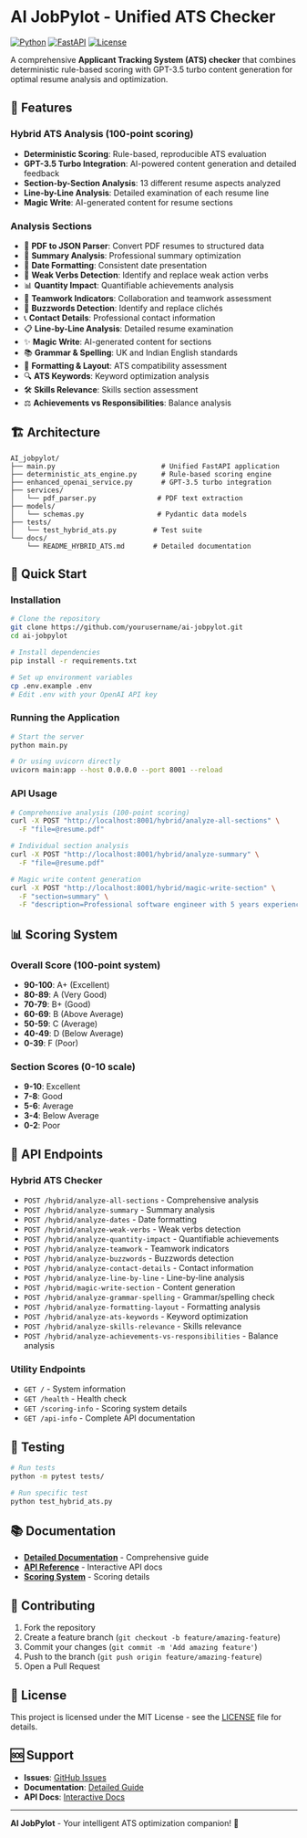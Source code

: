 # AI JobPylot - Unified ATS Checker

[![Python](https://img.shields.io/badge/Python-3.8+-blue.svg)](https://python.org)
[![FastAPI](https://img.shields.io/badge/FastAPI-0.104+-green.svg)](https://fastapi.tiangolo.com)
[![License](https://img.shields.io/badge/License-MIT-yellow.svg)](LICENSE)

A comprehensive **Applicant Tracking System (ATS) checker** that combines deterministic rule-based scoring with GPT-3.5 turbo content generation for optimal resume analysis and optimization.

## 🚀 Features

### **Hybrid ATS Analysis (100-point scoring)**
- **Deterministic Scoring**: Rule-based, reproducible ATS evaluation
- **GPT-3.5 Turbo Integration**: AI-powered content generation and detailed feedback
- **Section-by-Section Analysis**: 13 different resume aspects analyzed
- **Line-by-Line Analysis**: Detailed examination of each resume line
- **Magic Write**: AI-generated content for resume sections

### **Analysis Sections**
- 📄 **PDF to JSON Parser**: Convert PDF resumes to structured data
- 📝 **Summary Analysis**: Professional summary optimization
- 📅 **Date Formatting**: Consistent date presentation
- 💪 **Weak Verbs Detection**: Identify and replace weak action verbs
- 📊 **Quantity Impact**: Quantifiable achievements analysis
- 👥 **Teamwork Indicators**: Collaboration and teamwork assessment
- 🎯 **Buzzwords Detection**: Identify and replace clichés
- 📞 **Contact Details**: Professional contact information
- 📋 **Line-by-Line Analysis**: Detailed resume examination
- ✨ **Magic Write**: AI-generated content for sections
- 📚 **Grammar & Spelling**: UK and Indian English standards
- 🎨 **Formatting & Layout**: ATS compatibility assessment
- 🔍 **ATS Keywords**: Keyword optimization analysis
- 🛠️ **Skills Relevance**: Skills section assessment
- ⚖️ **Achievements vs Responsibilities**: Balance analysis

## 🏗️ Architecture

```
AI_jobpylot/
├── main.py                          # Unified FastAPI application
├── deterministic_ats_engine.py      # Rule-based scoring engine
├── enhanced_openai_service.py       # GPT-3.5 turbo integration
├── services/
│   └── pdf_parser.py               # PDF text extraction
├── models/
│   └── schemas.py                  # Pydantic data models
├── tests/
│   └── test_hybrid_ats.py         # Test suite
└── docs/
    └── README_HYBRID_ATS.md       # Detailed documentation
```

## 🚀 Quick Start

### **Installation**

```bash
# Clone the repository
git clone https://github.com/yourusername/ai-jobpylot.git
cd ai-jobpylot

# Install dependencies
pip install -r requirements.txt

# Set up environment variables
cp .env.example .env
# Edit .env with your OpenAI API key
```

### **Running the Application**

```bash
# Start the server
python main.py

# Or using uvicorn directly
uvicorn main:app --host 0.0.0.0 --port 8001 --reload
```

### **API Usage**

```bash
# Comprehensive analysis (100-point scoring)
curl -X POST "http://localhost:8001/hybrid/analyze-all-sections" \
  -F "file=@resume.pdf"

# Individual section analysis
curl -X POST "http://localhost:8001/hybrid/analyze-summary" \
  -F "file=@resume.pdf"

# Magic write content generation
curl -X POST "http://localhost:8001/hybrid/magic-write-section" \
  -F "section=summary" \
  -F "description=Professional software engineer with 5 years experience"
```

## 📊 Scoring System

### **Overall Score (100-point system)**
- **90-100**: A+ (Excellent)
- **80-89**: A (Very Good)
- **70-79**: B+ (Good)
- **60-69**: B (Above Average)
- **50-59**: C (Average)
- **40-49**: D (Below Average)
- **0-39**: F (Poor)

### **Section Scores (0-10 scale)**
- **9-10**: Excellent
- **7-8**: Good
- **5-6**: Average
- **3-4**: Below Average
- **0-2**: Poor

## 🔧 API Endpoints

### **Hybrid ATS Checker**
- `POST /hybrid/analyze-all-sections` - Comprehensive analysis
- `POST /hybrid/analyze-summary` - Summary analysis
- `POST /hybrid/analyze-dates` - Date formatting
- `POST /hybrid/analyze-weak-verbs` - Weak verbs detection
- `POST /hybrid/analyze-quantity-impact` - Quantifiable achievements
- `POST /hybrid/analyze-teamwork` - Teamwork indicators
- `POST /hybrid/analyze-buzzwords` - Buzzwords detection
- `POST /hybrid/analyze-contact-details` - Contact information
- `POST /hybrid/analyze-line-by-line` - Line-by-line analysis
- `POST /hybrid/magic-write-section` - Content generation
- `POST /hybrid/analyze-grammar-spelling` - Grammar/spelling check
- `POST /hybrid/analyze-formatting-layout` - Formatting analysis
- `POST /hybrid/analyze-ats-keywords` - Keyword optimization
- `POST /hybrid/analyze-skills-relevance` - Skills relevance
- `POST /hybrid/analyze-achievements-vs-responsibilities` - Balance analysis

### **Utility Endpoints**
- `GET /` - System information
- `GET /health` - Health check
- `GET /scoring-info` - Scoring system details
- `GET /api-info` - Complete API documentation

## 🧪 Testing

```bash
# Run tests
python -m pytest tests/

# Run specific test
python test_hybrid_ats.py
```

## 📚 Documentation

- **[Detailed Documentation](docs/README_HYBRID_ATS.md)** - Comprehensive guide
- **[API Reference](http://localhost:8001/docs)** - Interactive API docs
- **[Scoring System](http://localhost:8001/scoring-info)** - Scoring details

## 🤝 Contributing

1. Fork the repository
2. Create a feature branch (`git checkout -b feature/amazing-feature`)
3. Commit your changes (`git commit -m 'Add amazing feature'`)
4. Push to the branch (`git push origin feature/amazing-feature`)
5. Open a Pull Request

## 📄 License

This project is licensed under the MIT License - see the [LICENSE](LICENSE) file for details.

## 🆘 Support

- **Issues**: [GitHub Issues](https://github.com/yourusername/ai-jobpylot/issues)
- **Documentation**: [Detailed Guide](docs/README_HYBRID_ATS.md)
- **API Docs**: [Interactive Docs](http://localhost:8001/docs)

---

**AI JobPylot** - Your intelligent ATS optimization companion! 🚀 